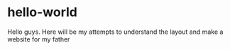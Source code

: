 # hello-world

Hello guys. 
Here will be my attempts to understand the layout and make a website for my father
